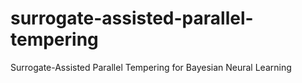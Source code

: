 # surrogate-assisted-parallel-tempering
Surrogate-Assisted Parallel Tempering for Bayesian Neural Learning
